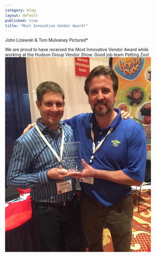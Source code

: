 ```yaml
---
category: blog
layout: default
published: true
title: "Most Innovative Vendor Award!"
---
```


John Lizewski & Tom Mulvaney Pictured*

We are proud to have received the Most Innovative Vendor Award while working at the Hudson Group Vendor Show. Good job team Petting Zoo!![-1.jpg](/_posts/news/-1.jpg)